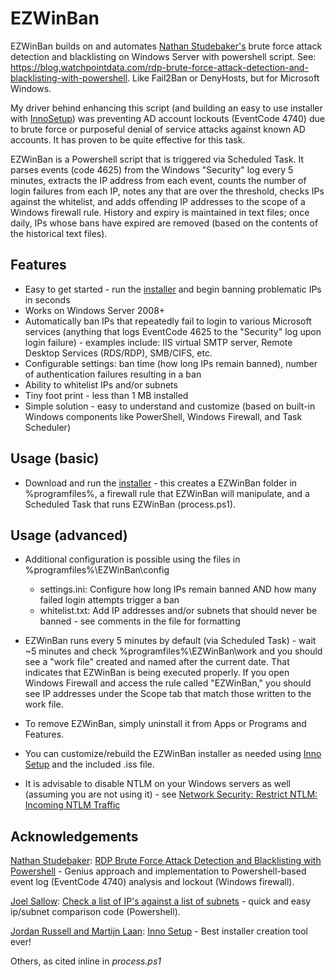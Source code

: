 # EZWinBan
EZWinBan builds on and automates [Nathan Studebaker's](https://blog.watchpointdata.com/author/nathan-studebaker) brute force attack detection and blacklisting on Windows Server with powershell script. See: https://blog.watchpointdata.com/rdp-brute-force-attack-detection-and-blacklisting-with-powershell. Like Fail2Ban or DenyHosts, but for Microsoft Windows.

My driver behind enhancing this script (and building an easy to use installer with [InnoSetup](http://www.jrsoftware.org/isinfo.php)) was preventing AD account lockouts (EventCode 4740) due to brute force or purposeful denial of service attacks against known AD accounts. It has proven to be quite effective for this task.

EZWinBan is a Powershell script that is triggered via Scheduled Task. It parses events (code 4625) from the Windows "Security" log every 5 minutes, extracts the IP address from each event, counts the number of login failures from each IP, notes any that are over the threshold, checks IPs against the whitelist, and adds offending IP addresses to the scope of a Windows firewall rule. History and expiry is maintained in text files; once daily, IPs whose bans have expired are removed (based on the contents of the historical text files).


## Features
* Easy to get started - run the [installer](https://github.com/neil-sabol/EZWinBan/releases/download/1.0.0/EZWinBan-Install.exe) and begin banning problematic IPs in seconds
* Works on Windows Server 2008+
* Automatically ban IPs that repeatedly fail to login to various Microsoft services (anything that logs EventCode 4625 to the "Security" log upon login failure) - examples include: IIS virtual SMTP server, Remote Desktop Services (RDS/RDP), SMB/CIFS, etc.
* Configurable settings: ban time (how long IPs remain banned), number of authentication failures resulting in a ban
* Ability to whitelist IPs and/or subnets
* Tiny foot print - less than 1 MB installed
* Simple solution - easy to understand and customize (based on built-in Windows components like PowerShell, Windows Firewall, and Task Scheduler)


## Usage (basic)
* Download and run the [installer](https://github.com/neil-sabol/EZWinBan/releases/download/1.0.0/EZWinBan-Install.exe) - this creates a EZWinBan folder in %programfiles%, a firewall rule that EZWinBan will manipulate, and a Scheduled Task that runs EZWinBan (process.ps1).

## Usage (advanced)
* Additional configuration is possible using the files in %programfiles%\EZWinBan\config
     * settings.ini: Configure how long IPs remain banned AND how many failed login attempts trigger a ban
     * whitelist.txt: Add IP addresses and/or subnets that should never be banned - see comments in the file for formatting
   
* EZWinBan runs every 5 minutes by default (via Scheduled Task) - wait ~5 minutes and check %programfiles%\EZWinBan\work and you should see a "work file" created and named after the current date. That indicates that EZWinBan is being executed properly. If you open Windows Firewall and access the rule called "EZWinBan," you should see IP addresses under the Scope tab that match those written to the work file.

* To remove EZWinBan, simply uninstall it from Apps or Programs and Features.

* You can customize/rebuild the EZWinBan installer as needed using [Inno Setup](http://www.jrsoftware.org/) and the included .iss file.

* It is advisable to disable NTLM on your Windows servers as well (assuming you are not using it) - see [Network Security: Restrict NTLM: Incoming NTLM Traffic](https://docs.microsoft.com/en-us/previous-versions/windows/it-pro/windows-server-2008-R2-and-2008/jj852167(v=ws.10))


## Acknowledgements
[Nathan Studebaker](https://blog.watchpointdata.com/author/nathan-studebaker): [RDP Brute Force Attack Detection and Blacklisting with Powershell](https://blog.watchpointdata.com/rdp-brute-force-attack-detection-and-blacklisting-with-powershell) - Genius approach and implementation to Powershell-based event log (EventCode 4740) analysis and lockout (Windows firewall).

[Joel Sallow](https://www.reddit.com/user/Ta11ow/): [Check a list of IP's against a list of subnets](https://www.reddit.com/r/PowerShell/comments/8u14wl/check_a_list_of_ips_against_a_list_of_subnets/) - quick and easy ip/subnet comparison code (Powershell).

[Jordan Russell and Martijn Laan](http://www.jrsoftware.org/isinfo.php): [Inno Setup](http://www.jrsoftware.org/) - Best installer creation tool ever!

Others, as cited inline in *process.ps1*


